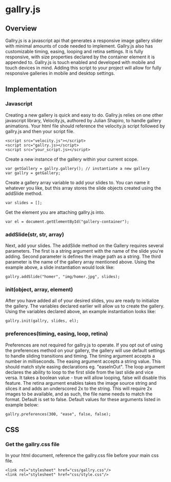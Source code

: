 # gallry.js
## Overview
Gallry.js is a javascript api that generates a responsive image gallery slider with minimal amounts of code needed to implement. Gallry.js also has customizable timing, easing, looping and retina settings. It is fully responsive, with size properties declared by the container element it is appended to. Gallry.js is touch enabled and developed with mobile and touch devices in mind. Adding this script to your project will allow for fully responsive galleries in mobile and desktop settings.

## Implementation

### Javascript
Creating a new gallery is quick and easy to do. Gallry.js relies on one other javascript library, Velocity.js, authored by Julian Shapiro, to handle gallery animations. Your html file should reference the velocity.js script followed by gallry.js and then your script file.
```
<script src="velocity.js"></script>
<script src="gallry.js></script>
<script src="your_script.js></script>
```
Create a new instance of the gallery within your current scope.

```
var getGallery = gallry.gallery(); // instantiate a new gallery
var gallry = getGallery;
```
Create a gallery array variable to add your slides to. You can name it whatever you like, but this array stores the slide objects created using the addSlide method.
```
var slides = [];
```
Get the element you are attaching gallry.js into.
```
var el = document.getElementById("gallery-container");
```
### addSlide(str, str, array)
Next, add your slides. The addSlide method on the Gallery requires several parameters. The first is a string argument with the name of the slide you're adding. Second parameter is defines the image path as a string. The third parameter is the name of the gallery array mentioned above. Using the example above, a slide instantiation would look like:
```
gallry.addSlide("homer", "img/homer.jpg", slides);
```
### init(object, array, element)
After you have added all of your desired slides, you are ready to initialize the gallery. The variables declared earlier will allow us to create the gallery. Using the variables declared above, an example instantiation looks like:
```
gallry.init(gallry, slides, el);
```
### preferences(timing, easing, loop, retina)
Preferences are not required for gallry.js to operate. If you opt out of using the preferences method on your gallery, the gallery will use default settings to handle sliding transitions and timing. The timing argument accepts a number in milliseconds. The easing argument accepts a string value. This should match style easing declarations eg. "easeInOut". The loop argument declares the ability to loop to the first slide from the last slide and vice versa. It takes a boolean value - true will allow looping, false will disable this feature. The retina argument enables takes the image source string and slices it and adds an underscored 2x to the string. This will require 2x images to be available, and as such, the file name needs to match the format. Default is set to false.
Default values for these arguments listed in example below:
```
gallry.preferences(300, "ease", false, false);
```

## CSS
### Get the gallry.css file
In your html document, reference the gallry.css file before your main css file.
```
<link rel="stylesheet" href="css/gallry.css"/>
<link rel="stylesheet" href="css/style.css"/>
```
